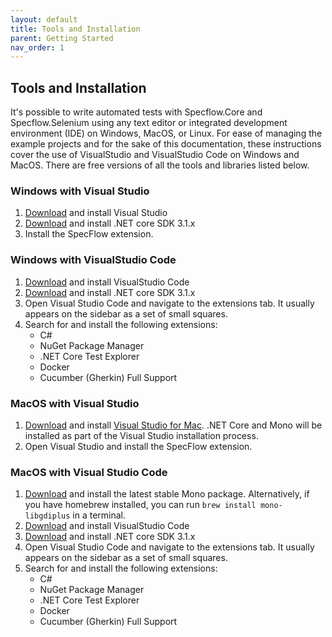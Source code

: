 ```yaml
---
layout: default
title: Tools and Installation
parent: Getting Started
nav_order: 1
---
```


## Tools and Installation

It's possible to write automated tests with Specflow.Core and Specflow.Selenium using any text editor or integrated development environment (IDE) on Windows, MacOS, or Linux. For ease of managing the example projects and for the sake of this documentation, these instructions cover the use of VisualStudio and VisualStudio Code on Windows and MacOS. There are free versions of all the tools and libraries listed below.

### Windows with Visual Studio

1. [Download](https://code.visualstudio.com/) and install Visual Studio
1. [Download](https://dotnet.microsoft.com/download/dotnet-core/3.1) and install .NET core SDK 3.1.x
1. Install the SpecFlow extension.

### Windows with VisualStudio Code

1. [Download](https://code.visualstudio.com/) and install VisualStudio Code
1. [Download](https://dotnet.microsoft.com/download/dotnet-core/3.1) and install .NET core SDK 3.1.x
1. Open Visual Studio Code and navigate to the extensions tab. It usually appears on the sidebar as a set of small squares.
1. Search for and install the following extensions:
    - C#
    - NuGet Package Manager
    - .NET Core Test Explorer
    - Docker
    - Cucumber (Gherkin) Full Support

### MacOS with Visual Studio

1. [Download](https://code.visualstudio.com/) and install [Visual Studio for Mac](https://visualstudio.microsoft.com/vs/mac/). .NET Core and Mono will be installed as part of the Visual Studio installation process.
1. Open Visual Studio and install the SpecFlow extension.

### MacOS with Visual Studio Code

1. [Download](https://www.mono-project.com/download/stable/) and install the latest stable Mono package. Alternatively, if you have homebrew installed, you can run `brew install mono-libgdiplus` in a terminal.
1. [Download](https://code.visualstudio.com/) and install VisualStudio Code
1. [Download](https://dotnet.microsoft.com/download/dotnet-core/3.1) and install .NET core SDK 3.1.x
1. Open Visual Studio Code and navigate to the extensions tab. It usually appears on the sidebar as a set of small squares.
1. Search for and install the following extensions:
    - C#
    - NuGet Package Manager
    - .NET Core Test Explorer
    - Docker
    - Cucumber (Gherkin) Full Support

